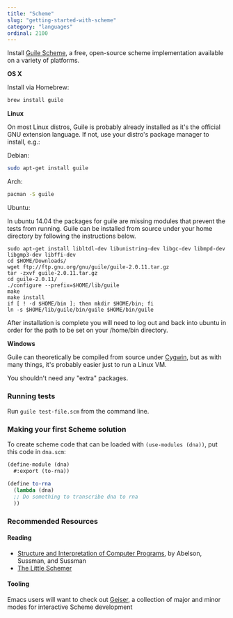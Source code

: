 ```yaml
---
title: "Scheme"
slug: "getting-started-with-scheme"
category: "languages"
ordinal: 2100
---
```


Install [Guile Scheme][1], a free, open-source scheme implementation available on a variety of platforms.

**OS X**

Install via Homebrew:

```bash
brew install guile
```

**Linux**

On most Linux distros, Guile is probably already installed as it's the official
GNU extension language. If not, use your distro's package manager to install, e.g.:

Debian:
```bash
sudo apt-get install guile
```

Arch:
```bash
pacman -S guile
```

Ubuntu:

In ubuntu 14.04 the packages for guile are missing modules that prevent the
tests from running.
Guile can be installed from source under your home directory by following the
instructions below.
```
sudo apt-get install libltdl-dev libunistring-dev libgc-dev libmpd-dev libgmp3-dev libffi-dev
cd $HOME/Downloads/
wget ftp://ftp.gnu.org/gnu/guile/guile-2.0.11.tar.gz
tar -zxvf guile-2.0.11.tar.gz
cd guile-2.0.11/
./configure --prefix=$HOME/lib/guile
make
make install
if [ ! -d $HOME/bin ]; then mkdir $HOME/bin; fi
ln -s $HOME/lib/guile/bin/guile $HOME/bin/guile
```
After installation is complete you will need to log out and back into ubuntu
in order for the path to be set on your /home/bin directory.

**Windows**

Guile can theoretically be compiled from source under [Cygwin][2], but as with
many things, it's probably easier just to run a Linux VM.

You shouldn't need any "extra" packages.

### Running tests

Run `guile test-file.scm` from the command line.

### Making your first Scheme solution

To create scheme code that can be loaded with `(use-modules (dna))`,
put this code in `dna.scm`:

```scheme
(define-module (dna)
  #:export (to-rna))

(define to-rna
  (lambda (dna)
  ;; Do something to transcribe dna to rna
  ))
```
### Recommended Resources

#### Reading

* [Structure and Interpretation of Computer Programs][3], by Abelson, Sussman, and Sussman
* [The Little Schemer][4]

#### Tooling

Emacs users will want to check out [Geiser][5], a collection of major and minor modes for interactive Scheme development



[1]: http://www.gnu.org/software/guile/
[2]: https://www.cygwin.com/
[3]: http://mitpress.mit.edu/sicp/
[4]: http://mitpress.mit.edu/books/little-schemer
[5]: http://www.nongnu.org/geiser/

